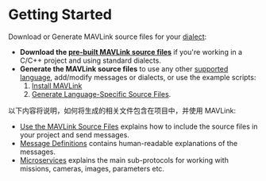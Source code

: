 # Getting Started

Download or Generate MAVLink source files for your [dialect](../messages/index.md#dialects):

- **Download the [pre-built MAVLink source files](../index.md#prebuilt_libraries)** if you're working in a C/C++ project and using standard dialects.
- **Generate the MAVLink source files** to use any other [supported language](../index.md#supported_languages), add/modify messages or dialects, or use the example scripts:
  1. [Install MAVLink](../getting_started/installation.md)
  2. [Generate Language-Specific Source Files](../getting_started/generate_libraries.md).

以下内容将说明，如何将生成的相关文件包含在项目中，并使用 MAVLink:

- [Use the MAVLink Source Files](../getting_started/use_libraries.md) explains how to include the source files in your project and send messages.
- [Message Definitions](../messages/index.md) contains human-readable explanations of the messages.
- [Microservices](../services/index.md) explains the main sub-protocols for working with missions, cameras, images, parameters etc.
